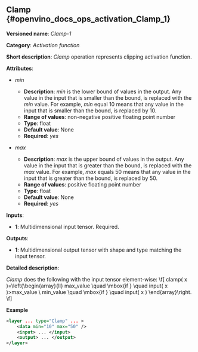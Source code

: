 ## Clamp<a name="Clamp"></a> {#openvino_docs_ops_activation_Clamp_1}

**Versioned name**: *Clamp-1*

**Category**: *Activation function*

**Short description**: *Clamp* operation represents clipping activation function.

**Attributes**:

* *min*

  * **Description**: *min* is the lower bound of values in the output. Any value in the input that is smaller than the bound, is replaced with the *min* value. For example, *min* equal 10 means that any value in the input that is smaller than the bound, is replaced by 10.
  * **Range of values**: non-negative positive floating point number
  * **Type**: float
  * **Default value**: None
  * **Required**: *yes*

* *max*

  * **Description**: *max* is the upper bound of values in the output. Any value in the input that is greater than the bound, is replaced with the *max* value. For example, *max* equals 50 means that any value in the input that is greater than the bound, is replaced by 50.
  * **Range of values**: positive floating point number
  * **Type**: float
  * **Default value**: None
  * **Required**: *yes*

**Inputs**:

*   **1**: Multidimensional input tensor. Required.

**Outputs**:

*   **1**: Multidimensional output tensor with shape and type matching the input tensor.

**Detailed description**:

*Clamp* does the following with the input tensor element-wise:
\f[
clamp( x )=\left\{\begin{array}{ll}
    max\_value \quad \mbox{if } \quad input( x )>max\_value \\
    min\_value \quad \mbox{if } \quad input( x )
\end{array}\right.
\f]

**Example**

```xml
<layer ... type="Clamp" ... >
    <data min="10" max="50" />
    <input> ... </input>
    <output> ... </output>
</layer>
```
